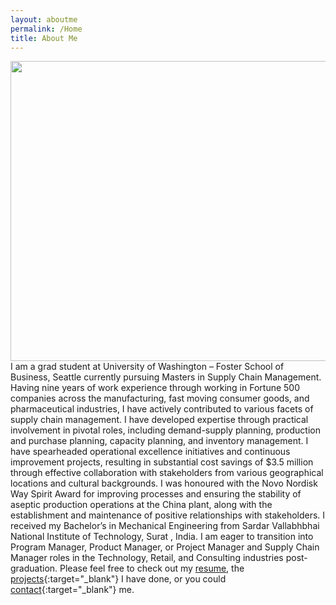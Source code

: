 ```yaml
---
layout: aboutme
permalink: /Home
title: About Me
---
```


<p class="full-width no-margin"><img src="/pic001.jpg" style="width:45rem;height:30rem;" align="left"/></p><br><br><br><br><br><br><br><br><br><br><br><br><br><br><br><br><br><br><br><br>

I am a grad student at University of Washington – Foster School of Business, Seattle currently pursuing Masters in Supply Chain Management. Having nine years of work experience through working in Fortune 500 companies across the manufacturing, fast moving consumer goods, and pharmaceutical industries, I have actively contributed to various facets of supply chain management. I have developed expertise through practical involvement in pivotal roles, including demand-supply planning, production and purchase planning, capacity planning, and inventory management.
I have spearheaded operational excellence initiatives and continuous improvement projects, resulting in substantial cost savings of $3.5 million through effective collaboration with stakeholders from various geographical locations and cultural backgrounds. I was honoured with the Novo Nordisk Way Spirit Award for improving processes and ensuring the stability of aseptic production operations at the China plant, along with the establishment and maintenance of positive relationships with stakeholders. I received my Bachelor’s in Mechanical Engineering from Sardar Vallabhbhai National Institute of Technology, Surat , India.
I am eager to transition into Program Manager, Product Manager, or Project Manager and Supply Chain Manager roles in the Technology, Retail, and Consulting industries post-graduation.
Please feel free to check out my [resume](https://drive.google.com/file/d/1986ozVD6nFzyqHSEB11_lQ12OU8kxXx0/view), the [projects](https://parthshah.github.io/Projects){:target="_blank"} I have done, or you could [contact](https://parthshah.github.io/Contact){:target="_blank"} me.

